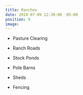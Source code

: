 ```yaml
---
title: Ranches
date: 2018-07-09 12:39:00 -05:00
position: 9
image: 
---
```


* Pasture Clearing

* Ranch Roads 

* Stock Ponds

* Pole Barns

* Sheds

* Fencing